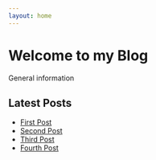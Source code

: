 ```yaml
---
layout: home
---
```

# Welcome to my Blog

General information

## Latest Posts
- [First Post](/First_Post.md)
- [Second Post](/second_post)
- [Third Post](/third_post)
- [Fourth Post](/fourth_post)

